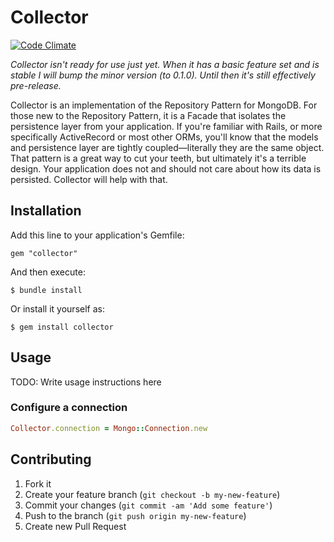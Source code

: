 # Collector

[![Code Climate](https://codeclimate.com/badge.png)](https://codeclimate.com/github/brandonweiss/collector)

_Collector isn't ready for use just yet. When it has a basic feature set and is stable I will bump the minor version (to 0.1.0). Until then it's still effectively pre-release._

Collector is an implementation of the Repository Pattern for MongoDB. For those new to the Repository Pattern, it is a Facade that isolates the persistence layer from your application. If you're familiar with Rails, or more specifically ActiveRecord or most other ORMs, you'll know that the models and persistence layer are tightly coupled—literally they are the same object. That pattern is a great way to cut your teeth, but ultimately it's a terrible design. Your application does not and should not care about how its data is persisted. Collector will help with that.

## Installation

Add this line to your application's Gemfile:

    gem "collector"

And then execute:

    $ bundle install

Or install it yourself as:

    $ gem install collector

## Usage

TODO: Write usage instructions here
### Configure a connection

```ruby
Collector.connection = Mongo::Connection.new
```

## Contributing

1. Fork it
2. Create your feature branch (`git checkout -b my-new-feature`)
3. Commit your changes (`git commit -am 'Add some feature'`)
4. Push to the branch (`git push origin my-new-feature`)
5. Create new Pull Request
